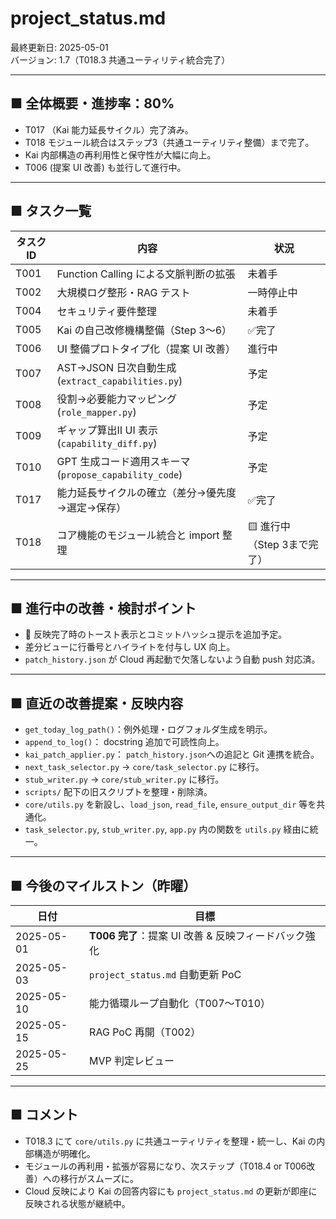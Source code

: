 # project_status.md

最終更新日: 2025-05-01  
バージョン: 1.7（T018.3 共通ユーティリティ統合完了）

---

## ■ 全体概要・進捗率：80%
- T017 （Kai 能力延長サイクル）完了済み。
- T018 モジュール統合はステップ3（共通ユーティリティ整備）まで完了。
- Kai 内部構造の再利用性と保守性が大幅に向上。
- T006 (提案 UI 改善) も並行して進行中。

---

## ■ タスク一覧
| タスクID | 内容                                                       | 状況         |
|----------|------------------------------------------------------------|--------------|
| T001     | Function Calling による文脈判断の拡張                      | 未着手       |
| T002     | 大規模ログ整形・RAG テスト                                 | 一時停止中   |
| T004     | セキュリティ要件整理                                      | 未着手       |
| T005     | Kai の自己改修機構整備（Step 3〜6）                         | ✅完了       |
| T006     | UI 整備プロトタイプ化（提案 UI 改善）                       | 進行中       |
| T007     | AST→JSON 日次自動生成 (`extract_capabilities.py`)          | 予定         |
| T008     | 役割→必要能力マッピング (`role_mapper.py`)                 | 予定         |
| T009     | ギャップ算出Ⅱ UI 表示 (`capability_diff.py`)               | 予定         |
| T010     | GPT 生成コード適用スキーマ (`propose_capability_code`)      | 予定         |
| T017     | 能力延長サイクルの確立（差分→優先度→選定→保存）             | ✅完了       |
| T018     | コア機能のモジュール統合と import 整理                        | 🟨 進行中（Step 3まで完了） |

---

## ■ 進行中の改善・検討ポイント
- 💾 反映完了時のトースト表示とコミットハッシュ提示を追加予定。
- 差分ビューに行番号とハイライトを付与し UX 向上。
- `patch_history.json` が Cloud 再起動で欠落しないよう自動 push 対応済。

---

## ■ 直近の改善提案・反映内容
- `get_today_log_path()`：例外処理・ログフォルダ生成を明示。
- `append_to_log()`： docstring 追加で可読性向上。
- `kai_patch_applier.py`： `patch_history.json`への追記と Git 連携を統合。
- `next_task_selector.py` → `core/task_selector.py` に移行。
- `stub_writer.py` → `core/stub_writer.py` に移行。
- `scripts/` 配下の旧スクリプトを整理・削除済。
- `core/utils.py` を新設し、`load_json`, `read_file`, `ensure_output_dir` 等を共通化。
- `task_selector.py`, `stub_writer.py`, `app.py` 内の関数を `utils.py` 経由に統一。

---

## ■ 今後のマイルストン（昨曜）
| 日付        | 目標                                                       |
|-------------|------------------------------------------------------------|
| 2025-05-01  | **T006 完了**：提案 UI 改善 & 反映フィードバック強化        |
| 2025-05-03  | `project_status.md` 自動更新 PoC                           |
| 2025-05-10  | 能力循環ループ自動化（T007〜T010）                         |
| 2025-05-15  | RAG PoC 再開（T002）                                       |
| 2025-05-25  | MVP 判定レビュー                                           |

---

## ■ コメント
- T018.3 にて `core/utils.py` に共通ユーティリティを整理・統一し、Kai の内部構造が明確化。
- モジュールの再利用・拡張が容易になり、次ステップ（T018.4 or T006改善）への移行がスムーズに。  
- Cloud 反映により Kai の回答内容にも `project_status.md` の更新が即座に反映される状態が継続中。
